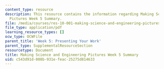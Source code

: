 ```yaml
---
content_type: resource
description: This resource contains the information regarding Making Science and Engineering
  Pictures Week 5 Summary.
file: /media/courses/res-10-001-making-science-and-engineering-pictures-a-practical-guide-to-presenting-your-work-spring-2016/c543d91d008b931efeac25275d814633_MITRES_10_001S16_Sum_Wk5.pdf
file_type: application/pdf
learning_resource_types: []
ocw_type: OCWFile
parent_title: 'Week 5: Presenting Your Work'
parent_type: SupplementalResourceSection
resourcetype: Document
title: Making Science and Engineering Pictures Week 5 Summary
uid: c543d91d-008b-931e-feac-25275d814633
---
```

